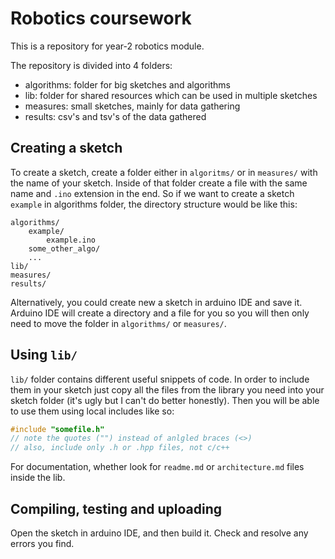 # Robotics coursework

This is a repository for year-2 robotics module.

The repository is divided into 4 folders:

* algorithms: folder for big sketches and algorithms
* lib: folder for shared resources which can be used in multiple sketches
* measures: small sketches, mainly for data gathering
* results: csv's and tsv's of the data gathered

## Creating a sketch

To create a sketch, create a folder either in `algoritms/` or in `measures/`
with the name of your sketch. Inside of that folder create a file with the
same name and `.ino` extension in the end. So if we want to create a sketch `example`
in algorithms folder, the directory structure would be like this:

```text
algorithms/
    example/
        example.ino
    some_other_algo/
    ...
lib/
measures/
results/
```

Alternatively, you could create new a sketch in arduino IDE and save it. Arduino IDE
will create a directory and a file for you so you will then only need to move the folder
in `algorithms/` or `measures/`.

## Using `lib/`

`lib/` folder contains different useful snippets of code. In order
to include them in your sketch just copy all the files from the library you need
into your sketch folder (it's ugly but I can't do better honestly). Then you will be able
to use them using local includes like so:

```C
#include "somefile.h"
// note the quotes ("") instead of anlgled braces (<>)
// also, include only .h or .hpp files, not c/c++
```

For documentation, whether look for `readme.md` or `architecture.md` files inside the lib.

## Compiling, testing and uploading

Open the sketch in arduino IDE, and then build it. Check and resolve any errors you find.
